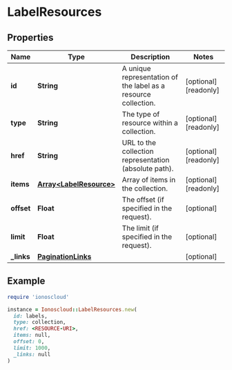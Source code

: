 # LabelResources

## Properties

| Name | Type | Description | Notes |
| ---- | ---- | ----------- | ----- |
| **id** | **String** | A unique representation of the label as a resource collection. | [optional][readonly] |
| **type** | **String** | The type of resource within a collection. | [optional][readonly] |
| **href** | **String** | URL to the collection representation (absolute path). | [optional][readonly] |
| **items** | [**Array&lt;LabelResource&gt;**](LabelResource.md) | Array of items in the collection. | [optional][readonly] |
| **offset** | **Float** | The offset (if specified in the request). | [optional] |
| **limit** | **Float** | The limit (if specified in the request). | [optional] |
| **_links** | [**PaginationLinks**](PaginationLinks.md) |  | [optional] |

## Example

```ruby
require 'ionoscloud'

instance = Ionoscloud::LabelResources.new(
  id: labels,
  type: collection,
  href: <RESOURCE-URI>,
  items: null,
  offset: 0,
  limit: 1000,
  _links: null
)
```

